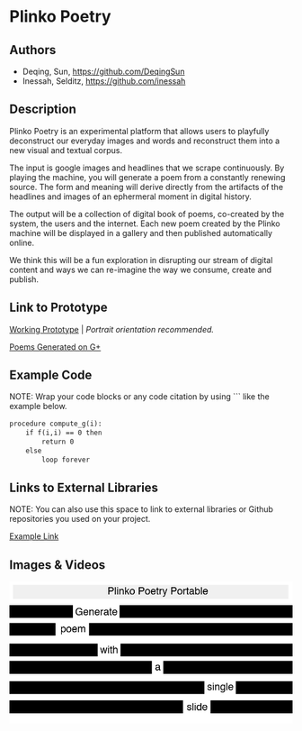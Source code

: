 # Plinko Poetry 


## Authors
- Deqing, Sun, https://github.com/DeqingSun
- Inessah, Selditz, https://github.com/inessah

## Description
Plinko Poetry is an experimental platform that allows users to playfully deconstruct our everyday images and words and reconstruct them into a new visual and textual corpus. 

The input is google images and headlines that we scrape continuously. By playing the machine, you will generate a poem from a constantly renewing source. The form and meaning will derive directly from the artifacts of the headlines and images of an ephermeral moment in digital history. 

The output will be a collection of digital book of poems, co-created by the system, the users and the internet. Each new poem created by the Plinko machine will be displayed in a gallery and then published automatically online.

We think this will be a fun exploration in disrupting our stream of digital content and ways we can re-imagine the way we consume, create and publish.  


## Link to Prototype

[Working Prototype](http://plinko-poetry.appspot.com "Plinko Poetry Portable") | *Portrait orientation recommended.*

[Poems Generated on G+](https://plus.google.com/u/0/b/116741454137931212122/) 

## Example Code
NOTE: Wrap your code blocks or any code citation by using ``` like the example below.
```
procedure compute_g(i):
    if f(i,i) == 0 then
        return 0
    else
        loop forever
```
## Links to External Libraries
 NOTE: You can also use this space to link to external libraries or Github repositories you used on your project.

[Example Link](http://www.google.com "Example Link")

## Images & Videos

![Cover Image](project_images/cover.jpg?raw=true "Cover Image")

